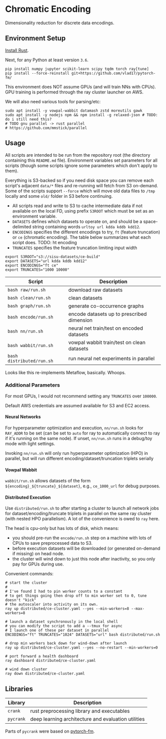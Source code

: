 # Chromatic Encoding

Dimensionality reduction for discrete data encodings.

## Environment Setup

[Install Rust](https://www.rust-lang.org/tools/install).

Next, for any Python at least version `3.6`.

```
pip install numpy jupyter scikit-learn scipy tqdm torch ray[tune]
pip install --force-reinstall git+https://github.com/vlad17/pytorch-fm/
```

This environment does NOT assume GPUs (and will train NNs with CPUs). GPU training is performed through the ray cluster launcher on AWS.

We will also need various tools for parsing/etc:

```
sudo apt install -y vowpal-wabbit datamash zstd moreutils gawk
sudo apt install -y nodejs npm && npm install -g relaxed-json # TODO: do i still need this?
# TODO gnu parallel -> rust parallel
# https://github.com/mmstick/parallel
```

## Usage

All scripts are intended to be run from the repository root (the directory containing this `README.md` file). Environment variables set parameters for all scripts (though some scripts ignore some parameters which don't apply to them).

Everything is S3-backed so if you need disk space you can remove each script's adjacent `data/*` files and
re-running will fetch from S3 on-demand. Some of the scripts support `--force` which will move old data
files to `/tmp` locally and some `old/` folder in S3 before continuing.

* All scripts read and write to S3 to cache intermediate data if not available on the local FD, using prefix `S3ROOT` which must be set as an environment variable.
* `DATASETS` defines which datasets to operate on, and should be a space-delimited string containing words `urltoy url kdda kddb kdd12`.
* `ENCODINGS` specifies the different encodings to try, `ft` (feature truncation) or `ce` (chromatic encoding). The table below summarizes what each script does. TODO: ht encoding
* `TRUNCATES` specifies the feature truncation limiting input width

```
export S3ROOT="s3://sisu-datasets/ce-build"
export DATASETS="url kdda kddb kdd12"
export ENCODINGS="ft ce"
export TRUNCATES="1000 10000"
```

| Script | Description |
| --- | --- |
| `bash raw/run.sh` | download raw datasets |
| `bash clean/run.sh` | clean datasets |
| `bash graph/run.sh` | generate co-occurrence graphs |
| `bash encode/run.sh` | encode datasets up to prescribed dimension |
| `bash nn/run.sh` | neural net train/test on encoded datasets |
| `bash wabbit/run.sh` | vowpal wabbit train/test on clean datasets |
| `bash distributed/run.sh` | run neural net experiments in parallel |

Looks like this re-implements Metaflow, basically. Whoops.

### Additional Parameters

For most GPUs, I would not recommend setting any `TRUNCATES` over `100000`.

Default AWS credentials are assumed available for S3 and EC2 access.

#### Neural Networks

For hyperparameter optimization and execution, `nn/run.sh` looks for `RAY_ADDR` to be set (can be set to `auto` for ray to automatically connect to ray if it's running on the same node). If unset, `nn/run.sh` runs in a debug/toy mode with light settings.

Invoking `nn/run.sh` will only run hyperparameter optimization (HPO) in parallel, but will run different encoding/dataset/truncation triplets serially

#### Vowpal Wabbit 

`wabbit/run.sh` allows datasets of the form `${encoding}_${truncate}_${dataset}`, e.g., `ce_1000_url` for debug purposes.

#### Distributed Execution

Use `distributed/run.sh` to after starting a cluster to launch all network jobs for
dataset/encoding/truncate triplets in parallel on the same ray cluster (with nested HPO parallelism).
A lot of the convenience is owed to `ray` here.

The head is cpu-only but has lots of disk, which means:
  * you should pre-run the `encode/run.sh` step on a machine with lots of CPUs to save preprocessed data to S3.
  * before execution datasets will be downloaded (or generated on-demand if missing) on head node.
  * the cluster will wind down to just this node after inactivity, so you only pay for GPUs during use.

Convenient commands:
```
# start the cluster
#
# I've found I had to pin worker counts to a constant
# to get things going then drop off to min worker set to 0, tune doesn't "kick"
# the autoscaler into activity on its own.
ray up distributed/ce-cluster.yaml --yes --min-workers=8 --max-workers=8

# launch a dataset synchronously in the local shell
# you can modify the script to add a --tmux for async
# I launch one of these per dataset in parallel
ENCODINGS="ft" TRUNCATES="1024" DATASETS="url" bash distributed/run.sh

# drop min workers back down for wind-down after launch
ray up distributed/ce-cluster.yaml --yes --no-restart --min-workers=0

# port forward a health dashboard
ray dashboard distributed/ce-cluster.yaml

# wind down cluster
ray down distributed/ce-cluster.yaml
```

## Libraries

| Library | Description |
| --- | --- |
| `crank` | rust preprocessing library and executables |
| `pycrank` | deep learning architecture and evaluation utilities |

Parts of `pycrank` were based on [pytorch-fm](https://github.com/rixwew/pytorch-fm).
